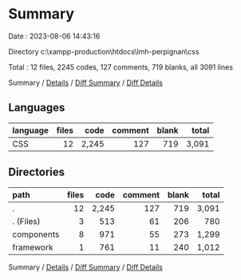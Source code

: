 # Summary

Date : 2023-08-06 14:43:16

Directory c:\\xampp-production\\htdocs\\lmh-perpignan\\css

Total : 12 files,  2245 codes, 127 comments, 719 blanks, all 3091 lines

Summary / [Details](details.md) / [Diff Summary](diff.md) / [Diff Details](diff-details.md)

## Languages
| language | files | code | comment | blank | total |
| :--- | ---: | ---: | ---: | ---: | ---: |
| CSS | 12 | 2,245 | 127 | 719 | 3,091 |

## Directories
| path | files | code | comment | blank | total |
| :--- | ---: | ---: | ---: | ---: | ---: |
| . | 12 | 2,245 | 127 | 719 | 3,091 |
| . (Files) | 3 | 513 | 61 | 206 | 780 |
| components | 8 | 971 | 55 | 273 | 1,299 |
| framework | 1 | 761 | 11 | 240 | 1,012 |

Summary / [Details](details.md) / [Diff Summary](diff.md) / [Diff Details](diff-details.md)